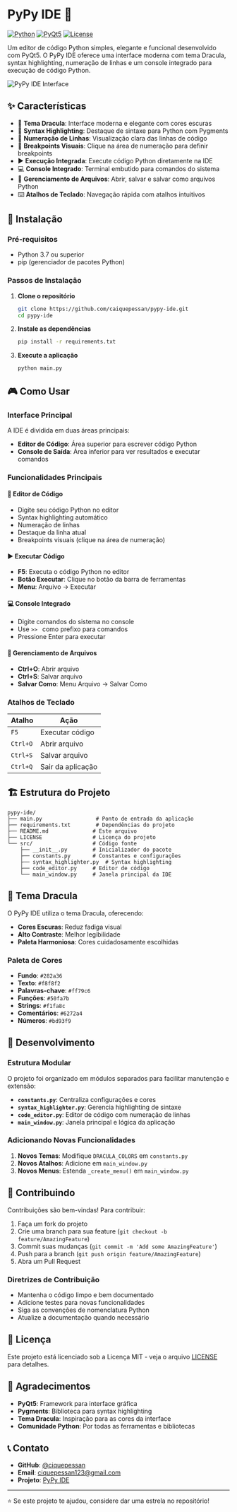 # PyPy IDE 🐍

[![Python](https://img.shields.io/badge/Python-3.7+-blue.svg)](https://www.python.org/downloads/)
[![PyQt5](https://img.shields.io/badge/PyQt5-5.15+-green.svg)](https://pypi.org/project/PyQt5/)
[![License](https://img.shields.io/badge/License-MIT-yellow.svg)](LICENSE)

Um editor de código Python simples, elegante e funcional desenvolvido com PyQt5. O PyPy IDE oferece uma interface moderna com tema Dracula, syntax highlighting, numeração de linhas e um console integrado para execução de código Python.

![PyPy IDE Interface](https://i.imgur.com/8zIkSzy.png)

## ✨ Características

- 🎨 **Tema Dracula**: Interface moderna e elegante com cores escuras
- 📝 **Syntax Highlighting**: Destaque de sintaxe para Python com Pygments
- 🔢 **Numeração de Linhas**: Visualização clara das linhas de código
- 🎯 **Breakpoints Visuais**: Clique na área de numeração para definir breakpoints
- ▶️ **Execução Integrada**: Execute código Python diretamente na IDE
- 💻 **Console Integrado**: Terminal embutido para comandos do sistema
- 📁 **Gerenciamento de Arquivos**: Abrir, salvar e salvar como arquivos Python
- ⌨️ **Atalhos de Teclado**: Navegação rápida com atalhos intuitivos

## 🚀 Instalação

### Pré-requisitos

- Python 3.7 ou superior
- pip (gerenciador de pacotes Python)

### Passos de Instalação

1. **Clone o repositório**
   ```bash
   git clone https://github.com/caiquepessan/pypy-ide.git
   cd pypy-ide
   ```

2. **Instale as dependências**
   ```bash
   pip install -r requirements.txt
   ```

3. **Execute a aplicação**
   ```bash
   python main.py
   ```

## 🎮 Como Usar

### Interface Principal

A IDE é dividida em duas áreas principais:

- **Editor de Código**: Área superior para escrever código Python
- **Console de Saída**: Área inferior para ver resultados e executar comandos

### Funcionalidades Principais

#### 📝 Editor de Código
- Digite seu código Python no editor
- Syntax highlighting automático
- Numeração de linhas
- Destaque da linha atual
- Breakpoints visuais (clique na área de numeração)

#### ▶️ Executar Código
- **F5**: Executa o código Python no editor
- **Botão Executar**: Clique no botão da barra de ferramentas
- **Menu**: Arquivo → Executar

#### 💻 Console Integrado
- Digite comandos do sistema no console
- Use `>> ` como prefixo para comandos
- Pressione Enter para executar

#### 📁 Gerenciamento de Arquivos
- **Ctrl+O**: Abrir arquivo
- **Ctrl+S**: Salvar arquivo
- **Salvar Como**: Menu Arquivo → Salvar Como

### Atalhos de Teclado

| Atalho | Ação |
|--------|------|
| `F5` | Executar código |
| `Ctrl+O` | Abrir arquivo |
| `Ctrl+S` | Salvar arquivo |
| `Ctrl+Q` | Sair da aplicação |

## 🏗️ Estrutura do Projeto

```
pypy-ide/
├── main.py                 # Ponto de entrada da aplicação
├── requirements.txt        # Dependências do projeto
├── README.md              # Este arquivo
├── LICENSE                # Licença do projeto
└── src/                   # Código fonte
    ├── __init__.py        # Inicializador do pacote
    ├── constants.py       # Constantes e configurações
    ├── syntax_highlighter.py  # Syntax highlighting
    ├── code_editor.py     # Editor de código
    └── main_window.py     # Janela principal da IDE
```

## 🎨 Tema Dracula

O PyPy IDE utiliza o tema Dracula, oferecendo:

- **Cores Escuras**: Reduz fadiga visual
- **Alto Contraste**: Melhor legibilidade
- **Paleta Harmoniosa**: Cores cuidadosamente escolhidas

### Paleta de Cores

- **Fundo**: `#282a36`
- **Texto**: `#f8f8f2`
- **Palavras-chave**: `#ff79c6`
- **Funções**: `#50fa7b`
- **Strings**: `#f1fa8c`
- **Comentários**: `#6272a4`
- **Números**: `#bd93f9`

## 🔧 Desenvolvimento

### Estrutura Modular

O projeto foi organizado em módulos separados para facilitar manutenção e extensão:

- **`constants.py`**: Centraliza configurações e cores
- **`syntax_highlighter.py`**: Gerencia highlighting de sintaxe
- **`code_editor.py`**: Editor de código com numeração de linhas
- **`main_window.py`**: Janela principal e lógica da aplicação

### Adicionando Novas Funcionalidades

1. **Novos Temas**: Modifique `DRACULA_COLORS` em `constants.py`
2. **Novos Atalhos**: Adicione em `main_window.py`
3. **Novos Menus**: Estenda `_create_menu()` em `main_window.py`

## 🤝 Contribuindo

Contribuições são bem-vindas! Para contribuir:

1. Faça um fork do projeto
2. Crie uma branch para sua feature (`git checkout -b feature/AmazingFeature`)
3. Commit suas mudanças (`git commit -m 'Add some AmazingFeature'`)
4. Push para a branch (`git push origin feature/AmazingFeature`)
5. Abra um Pull Request

### Diretrizes de Contribuição

- Mantenha o código limpo e bem documentado
- Adicione testes para novas funcionalidades
- Siga as convenções de nomenclatura Python
- Atualize a documentação quando necessário

## 📝 Licença

Este projeto está licenciado sob a Licença MIT - veja o arquivo [LICENSE](LICENSE) para detalhes.

## 🙏 Agradecimentos

- **PyQt5**: Framework para interface gráfica
- **Pygments**: Biblioteca para syntax highlighting
- **Tema Dracula**: Inspiração para as cores da interface
- **Comunidade Python**: Por todas as ferramentas e bibliotecas

## 📞 Contato

- **GitHub**: [@ciquepessan](https://github.com/ciquepessan)
- **Email**: ciquepessan123@gmail.com
- **Projeto**: [PyPy IDE](https://github.com/ciquepessan/pypy-ide)

---

⭐ Se este projeto te ajudou, considere dar uma estrela no repositório! 